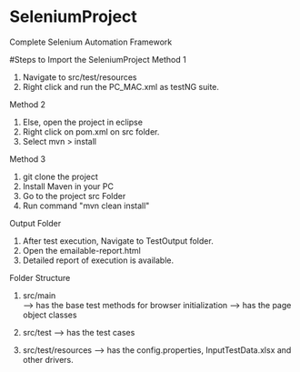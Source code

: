 # SeleniumProject
Complete Selenium Automation Framework

#Steps to Import the SeleniumProject
Method 1
1. Navigate to src/test/resources
2. Right click and run the PC_MAC.xml as testNG suite.

Method 2
1. Else, open the project in eclipse
2. Right click on pom.xml on src folder.
3. Select mvn > install

Method 3
1. git clone the project
2. Install Maven in your PC
3. Go to the project src Folder
4. Run command "mvn clean install"

Output Folder
1. After test execution, Navigate to TestOutput folder.
2. Open the emailable-report.html
3. Detailed report of execution is available.

Folder Structure
1. src/main  
--> has the base test methods for browser initialization
--> has the page object classes
    
2. src/test --> has the test cases

3. src/test/resources
--> has the config.properties, InputTestData.xlsx and other drivers.

